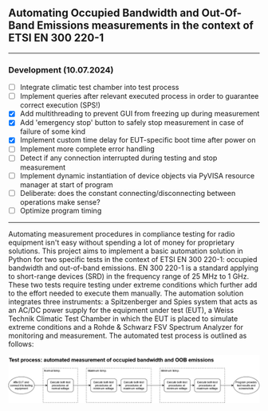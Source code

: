 ## Automating Occupied Bandwidth and Out-Of-Band Emissions measurements in the context of ETSI EN 300 220-1

---
### Development (10.07.2024)

- [ ] Integrate climatic test chamber into test process
- [ ] Implement queries after relevant executed process in order to guarantee correct execution (SPS!)
- [x] Add multithreading to prevent GUI from freezing up during measurement
- [x] Add 'emergency stop' button to safely stop measurement in case of failure of some kind
- [x] Implement custom time delay for EUT-specific boot time after power on
- [ ] Implement more complete error handling
- [ ] Detect if any connection interrupted during testing and stop measurement
- [ ] Implement dynamic instantiation of device objects via PyVISA resource manager at start of program
- [ ] Deliberate: does the constant connecting/disconnecting between operations make sense?
- [ ] Optimize program timing

---

Automating measurement procedures in compliance testing for radio equipment isn't easy without spending a lot of money for proprietary solutions. This project aims to implement a basic automation solution in Python for two specific tests in the context of ETSI EN 300 220-1: occupied bandwidth and out-of-band emissions. EN 300 220-1 is a standard applying to short-range devices (SRD) in the frequency range of 25 MHz to 1 GHz. These two tests require testing under extreme conditions which further add to the effort needed to execute them manually. The automation solution integrates three instruments: a Spitzenberger and Spies system that acts as an AC/DC power supply for the equipment under test (EUT), a Weiss Technik Climatic Test Chamber in which the EUT is placed to simulate extreme conditions and a Rohde & Schwarz FSV Spectrum Analyzer for monitoring and measurement. The automated test process is outlined as follows:

<div style="text-align: center;"><img src="media/testprocess_OB-OOB.png" alt="Automated Test Process Diagram" width="800"/></div>
